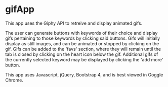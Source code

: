 # gifApp

This app uses the Giphy API to retreive and display animated gifs.

The user can generate buttons with keywords of their choice and display gifs pertaining to those keywords by clicking said buttons.  Gifs will initially display as still images, and can be animated or stopped by clicking on the gif.  Gifs can be added to the 'favs' section, where they will remain until the tab is closed by clicking on the heart icon below the gif.  Additional gifs of the currently selected keyword may be displayed by clicking the 'add more' button.

This app uses Javascript, jQuery, Bootstrap 4, and is best viewed in Goggle Chrome.
